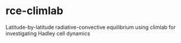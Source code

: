 # rce-climlab
Latitude-by-latitude radiative-convective equilibrium using climlab for investigating Hadley cell dynamics
